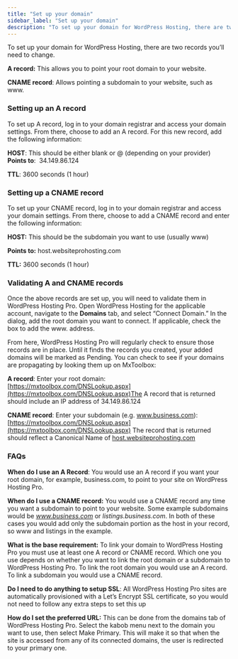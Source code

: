 ```yaml
---
title: "Set up your domain"
sidebar_label: "Set up your domain"
description: "To set up your domain for WordPress Hosting, there are two records you’ll need to change.        A record:   This allows you to point your root domain to your"
---
```


To set up your domain for WordPress Hosting, there are two records you’ll need to change.  
  
**A record:** This allows you to point your root domain to your website.

**CNAME record**: Allows pointing a subdomain to your website, such as www.

### Setting up an A record

To set up A record, log in to your domain registrar and access your domain settings. From there, choose to add an A record. For this new record, add the following information:  
  
**HOST**: This should be either blank or @ (depending on your provider)  
**Points to**:  34.149.86.124 

**TTL**: 3600 seconds (1 hour)

### Setting up a CNAME record

To set up your CNAME record, log in to your domain registrar and access your domain settings. From there, choose to add a CNAME record and enter the following information:  
  
**HOST:** This should be the subdomain you want to use (usually www)

**Points to:** host.websiteprohosting.com

**TTL:** 3600 seconds (1 hour)

### Validating A and CNAME records

Once the above records are set up, you will need to validate them in WordPress Hosting Pro. Open WordPress Hosting for the applicable account, navigate to the **Domains** tab, and select “Connect Domain.” In the dialog, add the root domain you want to connect. If applicable, check the box to add the www. address.

From here, WordPress Hosting Pro will regularly check to ensure those records are in place. Until it finds the records you created, your added domains will be marked as Pending. You can check to see if your domains are propagating by looking them up on MxToolbox:  
  
**A record**: Enter your root domain: [https://mxtoolbox.com/DNSLookup.aspx](https://mxtoolbox.com/DNSLookup.aspx)The A record that is returned should include an IP address of 34.149.86.124   
  
**CNAME record**: Enter your subdomain (e.g. www.business.com): [https://mxtoolbox.com/DNSLookup.aspx](https://mxtoolbox.com/DNSLookup.aspx) The record that is returned should reflect a Canonical Name of [host.websiteprohosting.com](http://host.websiteprohosting.com/)

### FAQs

**When do I use an A Record**: You would use an A record if you want your root domain, for example, business.com, to point to your site on WordPress Hosting Pro.

**When do I use a CNAME record:** You would use a CNAME record any time you want a subdomain to point to your website. Some example subdomains would be _www.business.com_ or _listings.business.com_. In both of these cases you would add only the subdomain portion as the host in your record, so www and listings in the example.

**What is the base requirement:** To link your domain to WordPress Hosting Pro you must use at least one A record or CNAME record. Which one you use depends on whether you want to link the root domain or a subdomain to WordPress Hosting Pro. To link the root domain you would use an A record. To link a subdomain you would use a CNAME record.

**Do I need to do anything to setup SSL**: All WordPress Hosting Pro sites are automatically provisioned with a Let’s Encrypt SSL certificate, so you would not need to follow any extra steps to set this up

**How do I set the preferred URL:** This can be done from the domains tab of WordPress Hosting Pro. Select the kabob menu next to the domain you want to use, then select Make Primary. This will make it so that when the site is accessed from any of its connected domains, the user is redirected to your primary one.